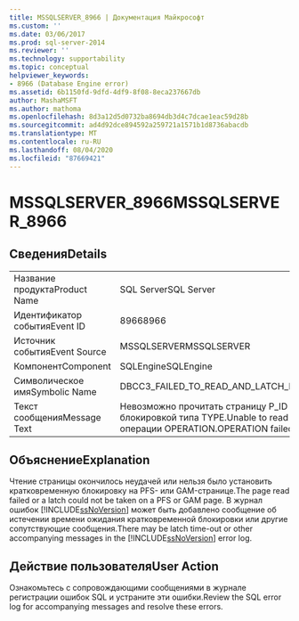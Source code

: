 ```yaml
---
title: MSSQLSERVER_8966 | Документация Майкрософт
ms.custom: ''
ms.date: 03/06/2017
ms.prod: sql-server-2014
ms.reviewer: ''
ms.technology: supportability
ms.topic: conceptual
helpviewer_keywords:
- 8966 (Database Engine error)
ms.assetid: 6b1150fd-9dfd-4df9-8f08-8eca237667db
author: MashaMSFT
ms.author: mathoma
ms.openlocfilehash: 8d3a12d5d0732ba8694db3d4c7dcae1eac59d28b
ms.sourcegitcommit: ad4d92dce894592a259721a1571b1d8736abacdb
ms.translationtype: MT
ms.contentlocale: ru-RU
ms.lasthandoff: 08/04/2020
ms.locfileid: "87669421"
---
```

# <a name="mssqlserver_8966"></a><span data-ttu-id="ef714-102">MSSQLSERVER_8966</span><span class="sxs-lookup"><span data-stu-id="ef714-102">MSSQLSERVER_8966</span></span>
    
## <a name="details"></a><span data-ttu-id="ef714-103">Сведения</span><span class="sxs-lookup"><span data-stu-id="ef714-103">Details</span></span>  
  
|||  
|-|-|  
|<span data-ttu-id="ef714-104">Название продукта</span><span class="sxs-lookup"><span data-stu-id="ef714-104">Product Name</span></span>|<span data-ttu-id="ef714-105">SQL Server</span><span class="sxs-lookup"><span data-stu-id="ef714-105">SQL Server</span></span>|  
|<span data-ttu-id="ef714-106">Идентификатор события</span><span class="sxs-lookup"><span data-stu-id="ef714-106">Event ID</span></span>|<span data-ttu-id="ef714-107">8966</span><span class="sxs-lookup"><span data-stu-id="ef714-107">8966</span></span>|  
|<span data-ttu-id="ef714-108">Источник события</span><span class="sxs-lookup"><span data-stu-id="ef714-108">Event Source</span></span>|<span data-ttu-id="ef714-109">MSSQLSERVER</span><span class="sxs-lookup"><span data-stu-id="ef714-109">MSSQLSERVER</span></span>|  
|<span data-ttu-id="ef714-110">Компонент</span><span class="sxs-lookup"><span data-stu-id="ef714-110">Component</span></span>|<span data-ttu-id="ef714-111">SQLEngine</span><span class="sxs-lookup"><span data-stu-id="ef714-111">SQLEngine</span></span>|  
|<span data-ttu-id="ef714-112">Символическое имя</span><span class="sxs-lookup"><span data-stu-id="ef714-112">Symbolic Name</span></span>|<span data-ttu-id="ef714-113">DBCC3_FAILED_TO_READ_AND_LATCH_PAGE</span><span class="sxs-lookup"><span data-stu-id="ef714-113">DBCC3_FAILED_TO_READ_AND_LATCH_PAGE</span></span>|  
|<span data-ttu-id="ef714-114">Текст сообщения</span><span class="sxs-lookup"><span data-stu-id="ef714-114">Message Text</span></span>|<span data-ttu-id="ef714-115">Невозможно прочитать страницу P_ID и заблокировать ее кратковременной блокировкой типа TYPE.</span><span class="sxs-lookup"><span data-stu-id="ef714-115">Unable to read and latch page P_ID with latch type TYPE.</span></span> <span data-ttu-id="ef714-116">Ошибка операции OPERATION.</span><span class="sxs-lookup"><span data-stu-id="ef714-116">OPERATION failed.</span></span>|  
  
## <a name="explanation"></a><span data-ttu-id="ef714-117">Объяснение</span><span class="sxs-lookup"><span data-stu-id="ef714-117">Explanation</span></span>  
 <span data-ttu-id="ef714-118">Чтение страницы окончилось неудачей или нельзя было установить кратковременную блокировку на PFS- или GAM-странице.</span><span class="sxs-lookup"><span data-stu-id="ef714-118">The page read failed or a latch could not be taken on a PFS or GAM page.</span></span> <span data-ttu-id="ef714-119">В журнал ошибок [!INCLUDE[ssNoVersion](../../includes/ssnoversion-md.md)] может быть добавлено сообщение об истечении времени ожидания кратковременной блокировки или другие сопутствующие сообщения.</span><span class="sxs-lookup"><span data-stu-id="ef714-119">There may be latch time-out or other accompanying messages in the [!INCLUDE[ssNoVersion](../../includes/ssnoversion-md.md)] error log.</span></span>  
  
## <a name="user-action"></a><span data-ttu-id="ef714-120">Действие пользователя</span><span class="sxs-lookup"><span data-stu-id="ef714-120">User Action</span></span>  
 <span data-ttu-id="ef714-121">Ознакомьтесь с сопровождающими сообщениями в журнале регистрации ошибок SQL и устраните эти ошибки.</span><span class="sxs-lookup"><span data-stu-id="ef714-121">Review the SQL error log for accompanying messages and resolve these errors.</span></span>  
  
  

